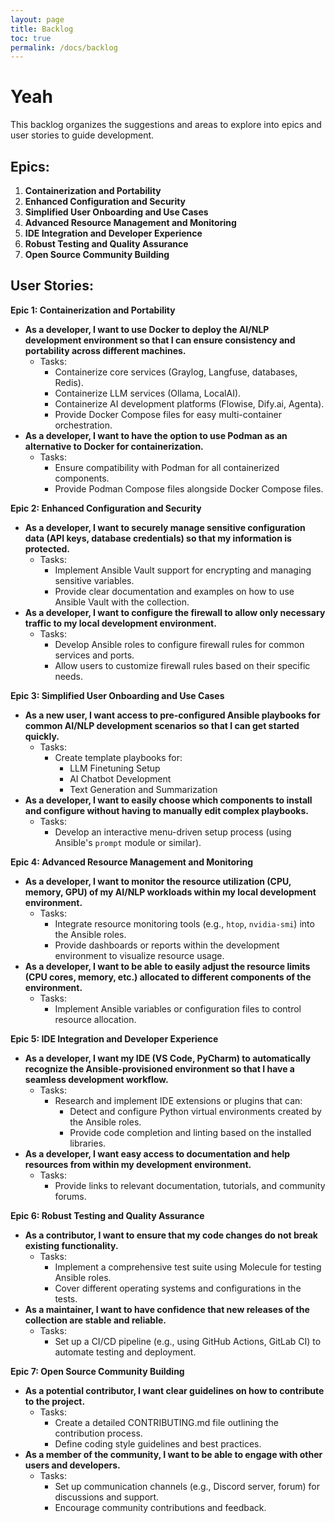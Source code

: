 ```yaml
---
layout: page
title: Backlog
toc: true
permalink: /docs/backlog
---
```



# Yeah

This backlog organizes the suggestions and areas to explore into epics and user stories to guide development.


## Epics:

1. **Containerization and Portability**
2. **Enhanced Configuration and Security**
3. **Simplified User Onboarding and Use Cases**
4. **Advanced Resource Management and Monitoring**
5. **IDE Integration and Developer Experience**
6. **Robust Testing and Quality Assurance**
7. **Open Source Community Building**

## User Stories:

**Epic 1: Containerization and Portability**

* **As a developer, I want to use Docker to deploy the AI/NLP development environment so that I can ensure consistency and portability across different machines.**
    * Tasks:
        * Containerize core services (Graylog, Langfuse, databases, Redis).
        * Containerize LLM services (Ollama, LocalAI).
        * Containerize AI development platforms (Flowise, Dify.ai, Agenta).
        * Provide Docker Compose files for easy multi-container orchestration.
* **As a developer, I want to have the option to use Podman as an alternative to Docker for containerization.**
    * Tasks:
        * Ensure compatibility with Podman for all containerized components.
        * Provide Podman Compose files alongside Docker Compose files.

**Epic 2: Enhanced Configuration and Security**

* **As a developer, I want to securely manage sensitive configuration data (API keys, database credentials) so that my information is protected.**
    * Tasks:
        * Implement Ansible Vault support for encrypting and managing sensitive variables.
        * Provide clear documentation and examples on how to use Ansible Vault with the collection.
* **As a developer, I want to configure the firewall to allow only necessary traffic to my local development environment.**
    * Tasks:
        * Develop Ansible roles to configure firewall rules for common services and ports.
        * Allow users to customize firewall rules based on their specific needs.

**Epic 3: Simplified User Onboarding and Use Cases**

* **As a new user, I want access to pre-configured Ansible playbooks for common AI/NLP development scenarios so that I can get started quickly.**
    * Tasks:
        * Create template playbooks for:
            * LLM Finetuning Setup
            * AI Chatbot Development
            * Text Generation and Summarization
* **As a developer, I want to easily choose which components to install and configure without having to manually edit complex playbooks.**
    * Tasks:
        * Develop an interactive menu-driven setup process (using Ansible's `prompt` module or similar).

**Epic 4: Advanced Resource Management and Monitoring**

* **As a developer, I want to monitor the resource utilization (CPU, memory, GPU) of my AI/NLP workloads within my local development environment.**
    * Tasks:
        * Integrate resource monitoring tools (e.g., `htop`, `nvidia-smi`) into the Ansible roles.
        * Provide dashboards or reports within the development environment to visualize resource usage.
* **As a developer, I want to be able to easily adjust the resource limits (CPU cores, memory, etc.) allocated to different components of the environment.**
    * Tasks:
        * Implement Ansible variables or configuration files to control resource allocation.

**Epic 5: IDE Integration and Developer Experience**

* **As a developer, I want my IDE (VS Code, PyCharm) to automatically recognize the Ansible-provisioned environment so that I have a seamless development workflow.**
    * Tasks:
        * Research and implement IDE extensions or plugins that can:
            * Detect and configure Python virtual environments created by the Ansible roles.
            * Provide code completion and linting based on the installed libraries.
* **As a developer, I want easy access to documentation and help resources from within my development environment.**
    * Tasks:
        * Provide links to relevant documentation, tutorials, and community forums.

**Epic 6: Robust Testing and Quality Assurance**

* **As a contributor, I want to ensure that my code changes do not break existing functionality.**
    * Tasks:
        * Implement a comprehensive test suite using Molecule for testing Ansible roles.
        * Cover different operating systems and configurations in the tests.
* **As a maintainer, I want to have confidence that new releases of the collection are stable and reliable.**
    * Tasks:
        * Set up a CI/CD pipeline (e.g., using GitHub Actions, GitLab CI) to automate testing and deployment.

**Epic 7: Open Source Community Building**

* **As a potential contributor, I want clear guidelines on how to contribute to the project.**
    * Tasks:
        * Create a detailed CONTRIBUTING.md file outlining the contribution process.
        * Define coding style guidelines and best practices.
* **As a member of the community, I want to be able to engage with other users and developers.**
    * Tasks:
        * Set up communication channels (e.g., Discord server, forum) for discussions and support.
        * Encourage community contributions and feedback.
